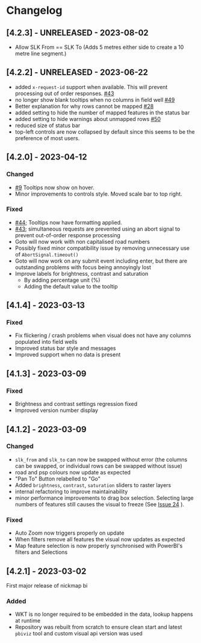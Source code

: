 # Changelog

## [4.2.3] - UNRELEASED - 2023-08-02

- Allow SLK From == SLK To (Adds 5 metres either side to create a 10 metre line segment.)

## [4.2.2] - UNRELEASED - 2023-06-22

- added `x-request-id` support when available. This will prevent processing out
  of order responses.
  [#43](https://github.com/thehappycheese/nickmap-bi/issues/43)
- no longer show blank tooltips when no columns in field well
  [#49](https://github.com/thehappycheese/nickmap-bi/issues/49)
- Better explanation for why rows cannot be mapped
  [#28](https://github.com/thehappycheese/nickmap-bi/issues/28)
- added setting to hide the number of mapped features in the status bar
- added setting to hide warnings about unmapped rows
  [#50](https://github.com/thehappycheese/nickmap-bi/issues/50)
- reduced size of status bar
- top-left controls are now collapsed by default since this seems to be the
  preference of most users.

## [4.2.0] - 2023-04-12

### Changed

- [#9](https://github.com/thehappycheese/nickmap-bi/issues/9) Tooltips now show on hover.
- Minor improvements to controls style. Moved scale bar to top right.

### Fixed

- [#44](https://github.com/thehappycheese/nickmap-bi/issues/44); Tooltips now have formatting applied.
- [#43](https://github.com/thehappycheese/nickmap-bi/issues/43); simultaneous requests are prevented using an abort signal to prevent out-of-order response processing
- Goto will now work with non capitalised road numbers
- Possibly fixed minor compatibility issue by removing unnecessary use of `AbortSignal.timeout()`
- Goto will now work on any submit event including enter, but there are
  outstanding problems with focus being annoyingly lost
- Improve labels for brightness, contrast and saturation
  - By adding percentage unit (%)
  - Adding the default value to the tooltip

## [4.1.4] - 2023-03-13

### Fixed

- Fix flickering / crash problems when visual does not have any columns populated into field wells
- Improved status bar style and messages
- Improved support when no data is present

## [4.1.3] - 2023-03-09

### Fixed

- Brightness and contrast settings regression fixed
- Improved version number display

## [4.1.2] - 2023-03-09

### Changed

- `slk_from` and `slk_to` can now be swapped without error (the columns can be swapped, or individual rows can be swapped without issue)
- road and psp colours now update as expected
- "Pan To" Button relabelled to "Go"
- Added `brightness`, `contrast`, `saturation` sliders to raster layers
- internal refactoring to improve maintainability
- minor performance improvements to drag box selection. Selecting large numbers of features still causes the visual to freeze (See [Issue 24](https://github.com/thehappycheese/nickmap-bi/issues/24) ). 

### Fixed

- Auto Zoom now triggers properly on update
- When filters remove all features the visual now updates as expected
- Map feature selection is now properly synchronised with PowerBI's filters and Selections


## [4.2.1] - 2023-03-02

First major release of nickmap bi

### Added

- WKT is no longer required to be embedded in the data, lookup happens at runtime
- Repository was rebuilt from scratch to ensure clean start and latest `pbiviz` tool and custom visual api version was used

